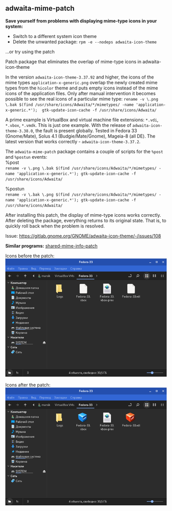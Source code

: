 adwaita-mime-patch
---
**Save yourself from problems with displaying mime-type icons in your system:**
+ Switch to a different system icon theme
+ Delete the unwanted package: `rpm -e --nodeps adwaita-icon-theme`

...or try using the patch

Patch package that eliminates the overlap of mime-type icons in adwaita-icon-theme  

In the version `adwaita-icon-theme-3.37.92` and higher, the icons of the mime types `application-x-generic.png` overlap the newly created mime types from the `hicolor` theme and puts empty icons instead of the mime icons of the application files. Only after manual intervention it becomes possible to see the real icons of
a particular mime type: `rename -v \.png \.bak $(find /usr/share/icons/Adwaita/*/mimetypes/ -name 'application-x-generic.*');  gtk-update-icon-cache -f /usr/share/icons/Adwaita/`  

A prime example is VirtualBox and virtual machine file extensions:  `*.vdi`, `*.vbox`, `*.vmdk`. This is just one example.
With the release of `adwaita-icon-theme-3.38.0`, the fault is present globally. Tested in Fedora 33 (Gnome/Mate), Solus 4.1 (Budgie/Mate/Gnome), Mageia-8 (all DE).
The latest version that works correctly - `adwaita-icon-theme-3.37.2`.

The `adwaita-mime-patch` package contains a couple of scripts for the `%post` and `%postun` events:   
%post  
`rename -v \.png \.bak $(find /usr/share/icons/Adwaita/*/mimetypes/ -name 'application-x-generic.*'); gtk-update-icon-cache -f /usr/share/icons/Adwaita/`

%postun  
`rename -v \.bak \.png $(find /usr/share/icons/Adwaita/*/mimetypes/ -name 'application-x-generic.*'); gtk-update-icon-cache -f /usr/share/icons/Adwaita/`

After installing this patch, the display of mime-type icons works correctly. After deleting the package, everything returns to its original state. That is, to quickly roll back when the problem is resolved.

Issue: https://gitlab.gnome.org/GNOME/adwaita-icon-theme/-/issues/108  

**Similar programs:** [shared-mime-info-patch](https://github.com/AKotov-dev/shared-mime-info-patch)

Icons before the patch:  
![](https://github.com/AKotov-dev/adwaita-mime-patch/blob/main/ScreenShots/before-patch.png)  

Icons after the patch:  
![](https://github.com/AKotov-dev/adwaita-mime-patch/blob/main/ScreenShots/after-patch.png)
